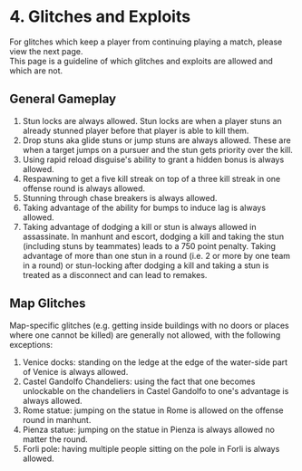# 4. Glitches and Exploits

For glitches which keep a player from continuing playing a match, please view the next page.  
This page is a guideline of which glitches and exploits are allowed and which are not.

## General Gameplay

1. Stun locks are always allowed. Stun locks are when a player stuns an already stunned player before that player is able to kill them.
2. Drop stuns aka glide stuns or jump stuns are always allowed. These are when a target jumps on a pursuer and the stun gets priority over the kill.
3. Using rapid reload disguise's ability to grant a hidden bonus is always allowed.
4. Respawning to get a five kill streak on top of a three kill streak in one offense round is always allowed.
5. Stunning through chase breakers is always allowed.
6. Taking advantage of the ability for bumps to induce lag is always allowed.
7. Taking advantage of dodging a kill or stun is always allowed in assassinate. In manhunt and escort, dodging a kill and taking the stun \(including stuns by teammates\) leads to a 750 point penalty. Taking advantage of more than one stun in a round \(i.e. 2 or more by one team in a round\) or stun-locking after dodging a kill and taking a stun is treated as a disconnect and can lead to remakes.

## Map Glitches

Map-specific glitches \(e.g. getting inside buildings with no doors or places where one cannot be killed\) are generally not allowed, with the following exceptions:

1. Venice docks: standing on the ledge at the edge of the water-side part of Venice is always allowed.
2. Castel Gandolfo Chandeliers: using the fact that one becomes unlockable on the chandeliers in Castel Gandolfo to one's advantage is always allowed.
3. Rome statue: jumping on the statue in Rome is allowed on the offense round in manhunt.
4. Pienza statue: jumping on the statue in Pienza is always allowed no matter the round.
5. Forli pole: having multiple people sitting on the pole in Forli is always allowed.



